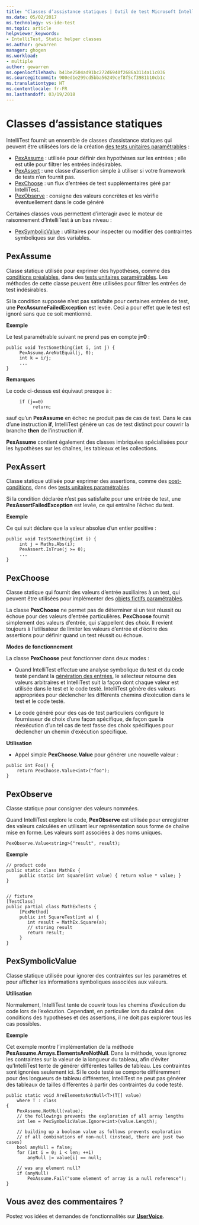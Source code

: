 ```yaml
---
title: "Classes d’assistance statiques | Outil de test Microsoft IntelliTest pour les développeurs | Microsoft Docs"
ms.date: 05/02/2017
ms.technology: vs-ide-test
ms.topic: article
helpviewer_keywords:
- IntelliTest, Static helper classes
ms.author: gewarren
manager: ghogen
ms.workload:
- multiple
author: gewarren
ms.openlocfilehash: b41be2504ad91bc272d6940f2686a3114a11c036
ms.sourcegitcommit: 900ed1e299cd5bba56249cef8f5cf3981b10cb1c
ms.translationtype: HT
ms.contentlocale: fr-FR
ms.lasthandoff: 03/19/2018
---
```

# <a name="static-helper-classes"></a>Classes d’assistance statiques

IntelliTest fournit un ensemble de classes d’assistance statiques qui peuvent être utilisées lors de la création [des tests unitaires paramétrables](test-generation.md#parameterized-unit-testing) :

* [PexAssume](#pexassume) : utilisée pour définir des hypothèses sur les entrées ; elle est utile pour filtrer les entrées indésirables.
* [PexAssert](#pexassert) : une classe d’assertion simple à utiliser si votre framework de tests n’en fournit pas.
* [PexChoose](#pexchoose) : un flux d’entrées de test supplémentaires géré par IntelliTest.
* [PexObserve](#pexobserve) : consigne des valeurs concrètes et les vérifie éventuellement dans le code généré

Certaines classes vous permettent d’interagir avec le moteur de raisonnement d’IntelliTest à un bas niveau :

* [PexSymbolicValue](#pexsymbolicvalue) : utilitaires pour inspecter ou modifier des contraintes symboliques sur des variables.

<a name="pexassume"></a>
## <a name="pexassume"></a>PexAssume

Classe statique utilisée pour exprimer des hypothèses, comme des [conditions préalables](test-generation.md#precondition), dans des [tests unitaires paramétrables](test-generation.md#parameterized-unit-testing).
Les méthodes de cette classe peuvent être utilisées pour filtrer les entrées de test indésirables.

Si la condition supposée n’est pas satisfaite pour certaines entrées de test, une **PexAssumeFailedException** est levée. Ceci a pour effet que le test est ignoré sans que ce soit mentionné.

**Exemple**

Le test paramétrable suivant ne prend pas en compte **j=0** :

```
public void TestSomething(int i, int j) {
     PexAssume.AreNotEqual(j, 0);
     int k = i/j;
     ...
}
```

**Remarques**

Le code ci-dessus est équivaut presque à :

```
     if (j==0)
          return;
```

sauf qu’un **PexAssume** en échec ne produit pas de cas de test. Dans le cas d’une instruction **if**, IntelliTest génère un cas de test distinct pour couvrir la branche **then** de l’instruction **if**.

**PexAssume** contient également des classes imbriquées spécialisées pour les hypothèses sur les chaînes, les tableaux et les collections.

<a name="pexassert"></a>
## <a name="pexassert"></a>PexAssert

Classe statique utilisée pour exprimer des assertions, comme des [post-conditions](test-generation.md#postcondition), dans des [tests unitaires paramétrables](test-generation.md#parameterized-unit-testing).

Si la condition déclarée n’est pas satisfaite pour une entrée de test, une **PexAssertFailedException** est levée, ce qui entraîne l’échec du test.

**Exemple**

Ce qui suit déclare que la valeur absolue d’un entier positive :

```
public void TestSomething(int i) {
     int j = Maths.Abs(i);
     PexAssert.IsTrue(j >= 0);
     ...
}
```

<a name="pexchoose"></a>
## <a name="pexchoose"></a>PexChoose

Classe statique qui fournit des valeurs d’entrée auxiliaires à un test, qui peuvent être utilisées pour implémenter des [objets fictifs paramétrables](input-generation.md#parameterized-mocks).

La classe **PexChoose** ne permet pas de déterminer si un test réussit ou échoue pour des valeurs d’entrée particulières. **PexChoose** fournit simplement des valeurs d’entrée, qui s’appellent des *choix*. Il revient toujours à l’utilisateur de limiter les valeurs d’entrée et d’écrire des assertions pour définir quand un test réussit ou échoue.

**Modes de fonctionnement**

La classe **PexChoose** peut fonctionner dans deux modes :

* Quand IntelliTest effectue une analyse symbolique du test et du code testé pendant la [génération des entrées](input-generation.md), le sélecteur retourne des valeurs arbitraires et IntelliTest suit la façon dont chaque valeur est utilisée dans le test et le code testé. IntelliTest génère des valeurs appropriées pour déclencher les différents chemins d’exécution dans le test et le code testé.

* Le code généré pour des cas de test particuliers configure le fournisseur de choix d’une façon spécifique, de façon que la réexécution d’un tel cas de test fasse des choix spécifiques pour déclencher un chemin d’exécution spécifique.

**Utilisation**

* Appel simple **PexChoose.Value** pour générer une nouvelle valeur :

```
public int Foo() {
    return PexChoose.Value<int>("foo");
}
```

<a name="pexobserve"></a>
## <a name="pexobserve"></a>PexObserve

Classe statique pour consigner des valeurs nommées.

Quand IntelliTest explore le code, **PexObserve** est utilisée pour enregistrer des valeurs calculées en utilisant leur représentation sous forme de chaîne mise en forme. Les valeurs sont associées à des noms uniques.

```
PexObserve.Value<string>("result", result);
```

**Exemple**

```
// product code
public static class MathEx {
     public static int Square(int value) { return value * value; }
}


// fixture
[TestClass]
public partial class MathExTests {
     [PexMethod]
     public int SquareTest(int a) {
        int result = MathEx.Square(a); 
        // storing result
        return result;
     }
}
```

<a name="pexsymbolicvalue"></a>
## <a name="pexsymbolicvalue"></a>PexSymbolicValue

Classe statique utilisée pour ignorer des contraintes sur les paramètres et pour afficher les informations symboliques associées aux valeurs.

**Utilisation**

Normalement, IntelliTest tente de couvrir tous les chemins d’exécution du code lors de l’exécution. Cependant, en particulier lors du calcul des conditions des hypothèses et des assertions, il ne doit pas explorer tous les cas possibles.

**Exemple**

Cet exemple montre l’implémentation de la méthode **PexAssume.Arrays.ElementsAreNotNull**. Dans la méthode, vous ignorez les contraintes sur la valeur de la longueur du tableau, afin d’éviter qu’IntelliTest tente de générer différentes tailles de tableau. Les contraintes sont ignorées seulement ici. Si le code testé se comporte différemment pour des longueurs de tableau différentes, IntelliTest ne peut pas générer des tableaux de tailles différentes à partir des contraintes du code testé.

```
public static void AreElementsNotNull<T>(T[] value)
    where T : class
{
    PexAssume.NotNull(value);
    // the followings prevents the exploration of all array lengths
    int len = PexSymbolicValue.Ignore<int>(value.Length);

    // building up a boolean value as follows prevents exploration
    // of all combinations of non-null (instead, there are just two cases)
    bool anyNull = false;
    for (int i = 0; i < len; ++i)
        anyNull |= value[i] == null;

    // was any element null?
    if (anyNull)
        PexAssume.Fail("some element of array is a null reference");
}
```

## <a name="got-feedback"></a>Vous avez des commentaires ?

Postez vos idées et demandes de fonctionnalités sur **[UserVoice](https://visualstudio.uservoice.com/forums/121579-visual-studio-2015/category/157869-test-tools?query=IntelliTest)**.

